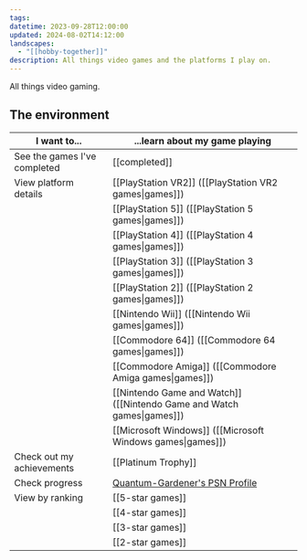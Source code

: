 ```yaml
---
tags: 
datetime: 2023-09-28T12:00:00
updated: 2024-08-02T14:12:00
landscapes:
  - "[[hobby-together]]"
description: All things video games and the platforms I play on.
---
```

All things video gaming.
## The environment
| I want to...                 | ...learn about my game playing                                             |
| ---------------------------- | -------------------------------------------------------------------------- |
| See the games I've completed | [[completed]]                                                              |
| View platform details        | [[PlayStation VR2]] ([[PlayStation VR2 games\|games]])                     |
|                              | [[PlayStation 5]] ([[PlayStation 5 games\|games]])                         |
|                              | [[PlayStation 4]] ([[PlayStation 4 games\|games]])                         |
|                              | [[PlayStation 3]] ([[PlayStation 3 games\|games]])                         |
|                              | [[PlayStation 2]] ([[PlayStation 2 games\|games]])                         |
|                              | [[Nintendo Wii]] ([[Nintendo Wii games\|games]])                           |
|                              | [[Commodore 64]] ([[Commodore 64 games\|games]])                           |
|                              | [[Commodore Amiga]] ([[Commodore Amiga games\|games]])                     |
|                              | [[Nintendo Game and Watch]] ([[Nintendo Game and Watch games\|games]])     |
|                              | [[Microsoft Windows]] ([[Microsoft Windows games\|games]])                 |
| Check out my achievements    | [[Platinum Trophy]]                                                        |
| Check progress               | [Quantum-Gardener's PSN Profile](https://psnprofiles.com/Quantum-Gardener) |
| View by ranking              | [[5-star games]]                                                           |
|                              | [[4-star games]]                                                           |
|                              | [[3-star games]]                                                           |
|                              | [[2-star games]]                                                           |
